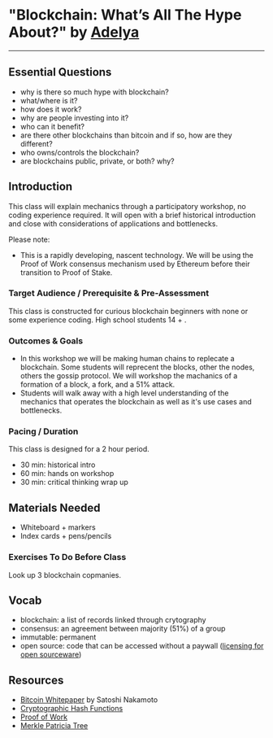 # "Blockchain: What’s All The Hype About?" by [Adelya](https://www/astar.app)
---
## Essential Questions
 * why is there so much hype with blockchain?
 * what/where is it?
 * how does it work?
 * why are people investing into it?
 * who can it benefit?
 * are there other blockchains than bitcoin and if so, how are they different?
 * who owns/controls the blockchain?
 * are blockchains public, private, or both? why?

## Introduction

This class will explain mechanics through a participatory workshop, no coding experience required.
It will open with a brief historical introduction and close with considerations of 
applications and bottlenecks.

Please note: 
* This is a rapidly developing, nascent technology. 
We will be using the Proof of Work consensus mechanism used by Ethereum
before their transition to Proof of Stake. 

### Target Audience / Prerequisite & Pre-Assessment
This class is constructed for curious blockchain beginners with none or some
experience coding. High school students 14 + . 

### Outcomes & Goals
* In this workshop we will be making human chains to replecate a blockchain. 
Some students will reprecent the blocks, other the nodes, others the gossip protocol.
We will workshop the machanics of a formation of a block, a fork, and a 51% attack.
* Students will walk away with a high level understanding of the mechanics 
that operates the blockchain as well as it's use cases and bottlenecks.

### Pacing / Duration
This class is designed for a 2 hour period.
* 30 min: historical intro
* 60 min: hands on workshop
* 30 min: critical thinking wrap up

## Materials Needed
* Whiteboard + markers
* Index cards + pens/pencils

### Exercises To Do Before Class
Look up 3 blockchain copmanies. 

## Vocab
- blockchain: a list of records linked through crytography 
- consensus: an agreement between majority (51%) of a group
- immutable: permanent
- open source: code that can be accessed without a paywall ([licensing for open sourceware](https://opensource.org/licenses))

## Resources
* [Bitcoin Whitepaper](https://bitcoin.org/bitcoin.pdf) by Satoshi Nakamoto
* [Cryptographic Hash Functions](https://www.khanacademy.org/economics-finance-domain/core-finance/money-and-banking/bitcoin/v/bitcoin-cryptographic-hash-function)
* [Proof of Work](https://www.khanacademy.org/economics-finance-domain/core-finance/money-and-banking/bitcoin/v/bitcoin-proof-of-work)
* [Merkle Patricia Tree](https://github.com/ethereum/wiki/wiki/Patricia-Tree)
